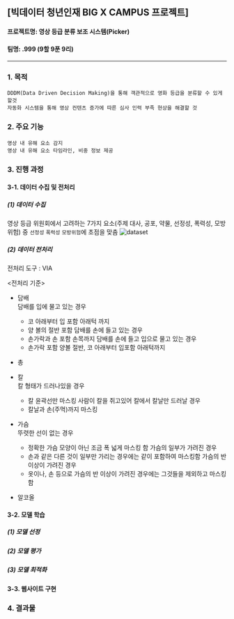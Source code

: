 ##  [빅데이터 청년인재 BIG X CAMPUS 프로젝트]
#### 프로젝트명: 영상 등급 분류 보조 시스템(Picker) 
#### 팀명: .999 (9할 9푼 9리)
--- 

### 1. 목적
    DDDM(Data Driven Decision Making)을 통해 객관적으로 영화 등급을 분류할 수 있게 할것
    자동화 시스템을 통해 영상 컨텐츠 증가에 따른 심사 인력 부족 현상을 해결할 것

### 2. 주요 기능
    영상 내 유해 요소 감지
    영상 내 유해 요소 타임라인, 비중 정보 제공

### 3. 진행 과정
#### 3-1. 데이터 수집 및 전처리
##### (1) 데이터 수집
  영상 등급 위원회에서 고려하는 7가지 요소(주제 대사, 공포, 약물, 선정성, 폭력성, 모방위험) 중 `선정성` `폭력성` `모방위험`에 초점을 맞춤
  ![dataset](https://github.com/krispedia/.999/blob/master/_ect/dataset.jpg)  

##### (2) 데이터 전처리
  전처리 도구 : VIA

  <전처리 기준>
  - 담배<br>
    담배를 입에 물고 있는 경우
    - 코 아래부터 입 포함 아래턱 까지
    - 양 볼의 절반 포함
    담배를 손에 들고 있는 경우
    - 손가락과 손 포함 손목까지
    담배를 손에 들고 입으로 물고 있는 경우
    - 손가락 포함 양볼 절반, 코 아래부터 입포함 아래턱까지
  - 총<br>

  - 칼<br>
    칼 형태가 드러나있을 경우
    - 칼 윤곽선만 마스킹
    사람이 칼을 쥐고있어 칼에서 칼날만 드러날 경우
    - 칼날과 손(주먹)까지 마스킹
  - 가슴<br>
    뚜렷한 선이 없는 경우
    - 정확한 가슴 모양이 아닌 조금 폭 넓게 마스킹 함
    가슴의 일부가 가려진 경우
    - 손과 같은 다른 것이 일부만 가리는 경우에는 같이 포함하여 마스킹함
    가슴의 반 이상이 가려진 경우
    - 옷이나, 손 등으로 가슴의 반 이상이 가려진 경우에는 그것들을 제외하고 마스킹함  
  - 알코올<br>
#### 3-2. 모델 학습
##### (1) 모델 선정
##### (2) 모델 평가
##### (3) 모델 최적화
#### 3-3. 웹사이트 구현

### 4. 결과물



